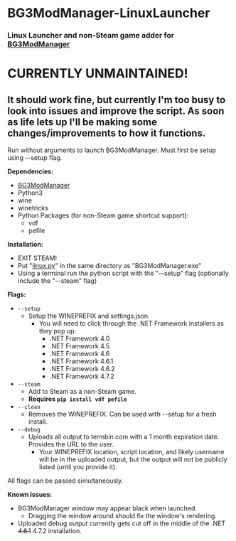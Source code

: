 # BG3ModManager-LinuxLauncher
### Linux Launcher and non-Steam game adder for [BG3ModManager](https://github.com/LaughingLeader/BG3ModManager)

# CURRENTLY UNMAINTAINED!
## It should work fine, but currently I'm too busy to look into issues and improve the script. As soon as life lets up I'll be making some changes/improvements to how it functions.

Run without arguments to launch BG3ModManager. Must first be setup using --setup flag.

**Dependencies:**
 - [BG3ModManager](https://github.com/LaughingLeader/BG3ModManager)
 - Python3
 - wine
 - winetricks
 - Python Packages (for non-Steam game shortcut support):
     - vdf
     - pefile

**Installation:**
 - EXIT STEAM!
 - Put "[linux.py](https://raw.githubusercontent.com/Kuuchuu/BG3ModManager-LinuxLauncher/main/linux.py)" in the same directory as "BG3ModManager.exe"
 - Using a terminal run the python script with the "--setup" flag (optionally include the "--steam" flag)

**Flags:**

 - `--setup`
     - Setup the WINEPREFIX and settings.json.
         - You will need to click through the .NET Framework installers as they pop up:
             - .NET Framework 4.0
             - .NET Framework 4.5
             - .NET Framework 4.6
             - .NET Framework 4.6.1
             - .NET Framework 4.6.2
             - .NET Framework 4.7.2
 - `--steam`
     - Add to Steam as a non-Steam game.
     - **Requires `pip install vdf pefile`**
 - `--clean`
     - Removes the WINEPREFIX. Can be used with --setup for a fresh install.
 - `--debug`
     - Uploads all output to termbin.com with a 1 month expiration date. Provides the URL to the user.
       - Your WINEPREFIX location, script location, and likely username will be in the uploaded output, but the output will not be publicly listed (until you provide it).

All flags can be passed simultaneously.

**Known Issues:**

 - BG3ModManager window may appear black when launched.
     - Dragging the window around should fix the window's rendering.
 - Uploaded debug output currently gets cut off in the middle of the .NET ~~4.6.1~~ 4.7.2 installation.
